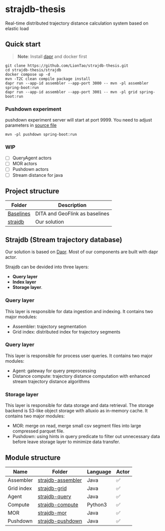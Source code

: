 # strajdb-thesis
Real-time distributed trajectory distance calculation system based on elastic load

## Quick start

> **Note**: Install [dapr](https://docs.dapr.io/getting-started/install-dapr-cli/) and docker first

```shell
git clone https://github.com/LionTao/strajdb-thesis.git
cd strajdb-thesis/strajdb
docker compose up -d
mvn -T2C clean compile package install
dapr run --app-id assembler --app-port 3000 -- mvn -pl assembler spring-boot:run
dapr run --app-id assembler --app-port 3001 -- mvn -pl grid spring-boot:run

```

### Pushdown experiment

pushdown experiment server will start at  port 9999. 
You need to adjust parameters in [source file](./starjdb/pushdown/src/main/java/cn/edu/suda/ada/strajdb/PushController.java)

```shell
mvn -pl pushdown spring-boot:run
```

### WIP

- [ ] QueryAgent actors
- [ ] MOR actors
- [ ] Pushdown actors
- [ ] Stream distance for java

## Project structure

| Folder                   | Description                    |
|--------------------------|--------------------------------|
| [Baselines](./baselines) | DITA and GeoFlink as baselines |
| [strajdb](./strajdb)     | Our solution                   |

## Strajdb (Stream trajectory database)

Our solution is based on [Dapr](https://dapr.io). 
Most of our components are built with dapr actor.

Strajdb can be devided into three layers: 
- **Query layer**
- **Index layer**
- **Storage layer**.

### Query layer

This layer is responsible for data ingestion and indexing. It contains two major modules:
- Assembler: trajectory segmentation
- Grid index: distributed index for trajectory segments

### Query layer

This layer is responsible for process user queries. It contains two major modules:
- Agent: gateway for query preprocessing
- Distance compute: trajectory distance computation with enhanced stream trajectory distance algorithms

### Storage layer

This layer is responsible for data storage and data retrieval.
The storage backend is S3-like object storage with alluxio as in-memory cache.
It contains two major modules:
- MOR: merge on read, merge small csv segment files into large compressed parquet file.
- Pushdown: using hints in query predicate to filter out unnecessary data before leave storage layer to minimize data transfer.


## Module structure

| Name       | Folder                                       | Language | Actor |
|------------|----------------------------------------------|----------|-------|
| Assembler  | [strajdb-assembler](./strajdb/assembler)     | Java     | ✅     |
| Grid index | [strajdb-grid](./strajdb/grid)               | Java     | ✅     |
| Agent      | [strajdb-query](./strajdb/query)             | Java     | ✅     |
| Compute    | [strajdb-compute](./strajdb/stream-distance) | Python3  | ✅     |
| MOR        | [strajdb-mor](./strajdb/mor)                 | Java     | ✅     |
| Pushdown   | [strajdb-pushdown](./strajdb/pushdown)       | Java     | ✅     |


